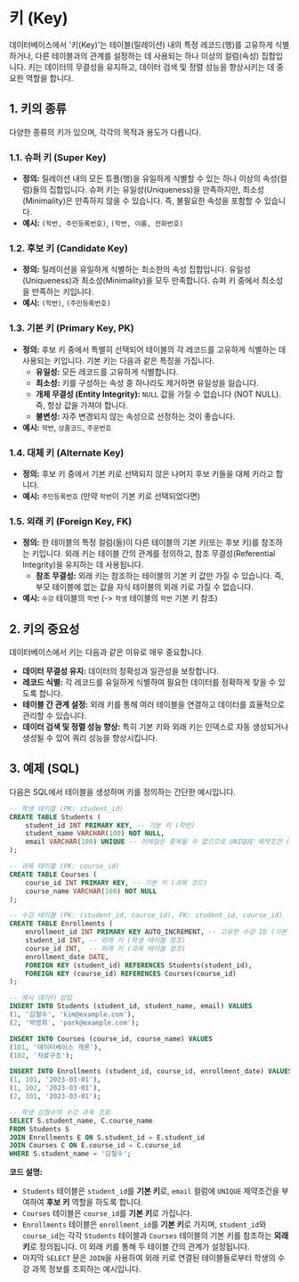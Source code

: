 # 키 (Key)

데이터베이스에서 '키(Key)'는 테이블(릴레이션) 내의 특정 레코드(행)를 고유하게 식별하거나, 다른 테이블과의 관계를 설정하는 데 사용되는 하나 이상의 컬럼(속성) 집합입니다. 키는 데이터의 무결성을 유지하고, 데이터 검색 및 정렬 성능을 향상시키는 데 중요한 역할을 합니다.

## 1. 키의 종류

다양한 종류의 키가 있으며, 각각의 목적과 용도가 다릅니다.

### 1.1. 슈퍼 키 (Super Key)

- **정의:** 릴레이션 내의 모든 튜플(행)을 유일하게 식별할 수 있는 하나 이상의 속성(컬럼)들의 집합입니다. 슈퍼 키는 유일성(Uniqueness)을 만족하지만, 최소성(Minimality)은 만족하지 않을 수 있습니다. 즉, 불필요한 속성을 포함할 수 있습니다.
- **예시:** `(학번, 주민등록번호)`, `(학번, 이름, 전화번호)`

### 1.2. 후보 키 (Candidate Key)

- **정의:** 릴레이션을 유일하게 식별하는 최소한의 속성 집합입니다. 유일성(Uniqueness)과 최소성(Minimality)을 모두 만족합니다. 슈퍼 키 중에서 최소성을 만족하는 키입니다.
- **예시:** `(학번)`, `(주민등록번호)`

### 1.3. 기본 키 (Primary Key, PK)

- **정의:** 후보 키 중에서 특별히 선택되어 테이블의 각 레코드를 고유하게 식별하는 데 사용되는 키입니다. 기본 키는 다음과 같은 특징을 가집니다.
  - **유일성:** 모든 레코드를 고유하게 식별합니다.
  - **최소성:** 키를 구성하는 속성 중 하나라도 제거하면 유일성을 잃습니다.
  - **개체 무결성 (Entity Integrity):** `NULL` 값을 가질 수 없습니다 (NOT NULL). 즉, 항상 값을 가져야 합니다.
  - **불변성:** 자주 변경되지 않는 속성으로 선정하는 것이 좋습니다.
- **예시:** `학번`, `상품코드`, `주문번호`

### 1.4. 대체 키 (Alternate Key)

- **정의:** 후보 키 중에서 기본 키로 선택되지 않은 나머지 후보 키들을 대체 키라고 합니다.
- **예시:** `주민등록번호` (만약 `학번`이 기본 키로 선택되었다면)

### 1.5. 외래 키 (Foreign Key, FK)

- **정의:** 한 테이블의 특정 컬럼(들)이 다른 테이블의 기본 키(또는 후보 키)를 참조하는 키입니다. 외래 키는 테이블 간의 관계를 정의하고, 참조 무결성(Referential Integrity)을 유지하는 데 사용됩니다.
  - **참조 무결성:** 외래 키는 참조하는 테이블의 기본 키 값만 가질 수 있습니다. 즉, 부모 테이블에 없는 값을 자식 테이블의 외래 키로 가질 수 없습니다.
- **예시:** `수강` 테이블의 `학번` (-> `학생` 테이블의 `학번` 기본 키 참조)

## 2. 키의 중요성

데이터베이스에서 키는 다음과 같은 이유로 매우 중요합니다.

- **데이터 무결성 유지:** 데이터의 정확성과 일관성을 보장합니다.
- **레코드 식별:** 각 레코드를 유일하게 식별하여 필요한 데이터를 정확하게 찾을 수 있도록 합니다.
- **테이블 간 관계 설정:** 외래 키를 통해 여러 테이블을 연결하고 데이터를 효율적으로 관리할 수 있습니다.
- **데이터 검색 및 정렬 성능 향상:** 특히 기본 키와 외래 키는 인덱스로 자동 생성되거나 생성될 수 있어 쿼리 성능을 향상시킵니다.

## 3. 예제 (SQL)

다음은 SQL에서 테이블을 생성하며 키를 정의하는 간단한 예시입니다.

```sql
-- 학생 테이블 (PK: student_id)
CREATE TABLE Students (
    student_id INT PRIMARY KEY, -- 기본 키 (학번)
    student_name VARCHAR(100) NOT NULL,
    email VARCHAR(100) UNIQUE -- 이메일은 중복될 수 없으므로 UNIQUE 제약조건 (후보 키 역할)
);

-- 과목 테이블 (PK: course_id)
CREATE TABLE Courses (
    course_id INT PRIMARY KEY, -- 기본 키 (과목 코드)
    course_name VARCHAR(100) NOT NULL
);

-- 수강 테이블 (PK: (student_id, course_id), FK: student_id, course_id)
CREATE TABLE Enrollments (
    enrollment_id INT PRIMARY KEY AUTO_INCREMENT, -- 고유한 수강 ID (기본 키)
    student_id INT, -- 외래 키 (학생 테이블 참조)
    course_id INT,  -- 외래 키 (과목 테이블 참조)
    enrollment_date DATE,
    FOREIGN KEY (student_id) REFERENCES Students(student_id),
    FOREIGN KEY (course_id) REFERENCES Courses(course_id)
);

-- 예시 데이터 삽입
INSERT INTO Students (student_id, student_name, email) VALUES
(1, '김철수', 'kim@example.com'),
(2, '박영희', 'park@example.com');

INSERT INTO Courses (course_id, course_name) VALUES
(101, '데이터베이스 개론'),
(102, '자료구조');

INSERT INTO Enrollments (student_id, course_id, enrollment_date) VALUES
(1, 101, '2023-03-01'),
(1, 102, '2023-03-01'),
(2, 101, '2023-03-01');

-- 학생 김철수의 수강 과목 조회
SELECT S.student_name, C.course_name
FROM Students S
JOIN Enrollments E ON S.student_id = E.student_id
JOIN Courses C ON E.course_id = C.course_id
WHERE S.student_name = '김철수';
```

**코드 설명:**

- `Students` 테이블은 `student_id`를 **기본 키**로, `email` 컬럼에 `UNIQUE` 제약조건을 부여하여 **후보 키** 역할을 하도록 합니다.
- `Courses` 테이블은 `course_id`를 **기본 키**로 가집니다.
- `Enrollments` 테이블은 `enrollment_id`를 **기본 키**로 가지며, `student_id`와 `course_id`는 각각 `Students` 테이블과 `Courses` 테이블의 기본 키를 참조하는 **외래 키**로 정의됩니다. 이 외래 키를 통해 두 테이블 간의 관계가 설정됩니다.
- 마지막 `SELECT` 문은 `JOIN`을 사용하여 외래 키로 연결된 테이블들로부터 학생의 수강 과목 정보를 조회하는 예시입니다.
